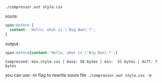 `
./compressor.out style.css
`


soure:
```css
span:before {
  content: 'Hello, what is \'Big Ban\'?';
}
```

output:
```css
span:before{content:'Hello, what is \'Big Ban\'?';}
```

`
Compressed: min.style.css
  | base: 58 bytes
  | min:  51 bytes
  | diff: 7 bytes
`

you can use -m flag to rewrite soure file
`
./compressor.out style.css -m
`

